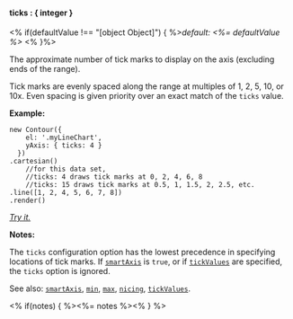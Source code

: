 #### **ticks** : { integer }

<% if(defaultValue !== "[object Object]") { %>*default: <%= defaultValue %>* <% }%>

The approximate number of tick marks to display on the axis (excluding ends of the range). 

Tick marks are evenly spaced along the range at multiples of 1, 2, 5, 10, or 10x. Even spacing is given priority over an exact match of the `ticks` value.

**Example:**

    new Contour({
        el: '.myLineChart',
        yAxis: { ticks: 4 }
      })
    .cartesian()
    	//for this data set, 
		//ticks: 4 draws tick marks at 0, 2, 4, 6, 8
		//ticks: 15 draws tick marks at 0.5, 1, 1.5, 2, 2.5, etc.
    .line([1, 2, 4, 5, 6, 7, 8])
    .render()

*[Try it.](<%= jsFiddleLink %>)*

**Notes:**

The `ticks` configuration option has the lowest precedence in specifying locations of tick marks. If [`smartAxis`](#config_config.yAxis.smartAxis) is `true`, or if [`tickValues`](#config_config.yAxis.tickValues) are specified, the `ticks` option is ignored.

See also: [`smartAxis`](#config_config.yAxis.smartAxis), [`min`](#config_config.yAxis.min), [`max`](#config_config.yAxis.max), [`nicing`](#config_config.yAxis.nicing), [`tickValues`](#config_config.yAxis.tickValues).

<% if(notes) { %><%= notes %><% } %>

